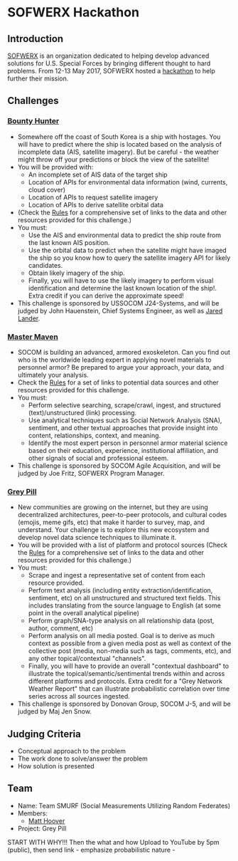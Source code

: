 # SOFWERX Hackathon
## Introduction
[SOFWERX](www.sofwerx.org) is an organization dedicated to helping develop advanced solutions for U.S. Special Forces by bringing different thought to hard problems. From 12-13 May 2017, SOFWERX hosted a [hackathon](http://www.sofwerx.org/openwerx-hackathon/) to help further their mission.

## Challenges
### [Bounty Hunter](http://www.hackathon.io/openwerx-hackathon)

- Somewhere off the coast of South Korea is a ship with hostages. You will have to predict where the ship is located based on the analysis of incomplete data (AIS, satellite imagery). But be careful - the weather might throw off your predictions or block the view of the satellite!
- You will be provided with:
    - An incomplete set of AIS data of the target ship
    - Location of APIs for environmental data information (wind, currents, cloud cover)
    - Location of APIs to request satellite imagery
    - Location of APIs to derive satellite orbital data
- (Check the [Rules](http://www.hackathon.io/openwerx-hackathon/rules) for a comprehensive set of links to the data and other resources provided for this challenge.)
- You must:
    - Use the AIS and environmental data to predict the ship route from the last known AIS position.
    - Use the orbital data to predict when the satellite might have imaged the ship so you know how to query the satellite imagery API for likely candidates.
    - Obtain likely imagery of the ship.
    - Finally, you will have to use the likely imagery to perform visual identification and determine the last known location of the ship!. Extra credit if you can derive the approximate speed!
- This challenge is sponsored by USSOCOM J24-Systems, and will be judged by John Hauenstein, Chief Systems Engineer, as well as [Jared Lander](https://www.landeranalytics.com/).

### [Master Maven](http://www.hackathon.io/openwerx-data)

- SOCOM is building an advanced, armored exoskeleton. Can you find out who is the worldwide leading expert in applying novel materials to personnel armor? Be prepared to argue your approach, your data, and ultimately your analysis.
- Check the [Rules](http://www.hackathon.io/openwerx-data/rules) for a set of links to potential data sources and other resources provided for this challenge.
- You must:
    - Perform selective searching, scrape/crawl, ingest, and structured (text)/unstructured (link) processing.
    - Use analytical techniques such as Social Network Analysis (SNA), sentiment, and other textual approaches that provide insight into content, relationships, context, and meaning.
    - Identify the most expert person in personnel armor material science based on their education, experience, institutional affiliation, and other signals of social and professional esteem.
- This challenge is sponsored by SOCOM Agile Acquisition, and will be judged by Joe Fritz, SOFWERX Program Manager.

### [Grey Pill](http://www.hackathon.io/openwerx-data1)

- New communities are growing on the internet, but they are using decentralized architectures, peer-to-peer protocols, and cultural codes (emojis, meme gifs, etc) that make it harder to survey, map, and understand. Your challenge is to explore this new ecosystem and develop novel data science techniques to illuminate it.
- You will be provided with a list of platform and protocol sources (Check the [Rules](http://www.hackathon.io/openwerx-data1/rules) for a comprehensive set of links to the data and other resources provided for this challenge.)
- You must:
    - Scrape and ingest a representative set of content from each resource provided.
    - Perform text analysis (including entity extraction/identification, sentiment, etc) on all unstructured and structured text fields. This includes translating from the source language to English (at some point in the overall analytical pipeline)
    - Perform graph/SNA-type analysis on all relationship data (post, author, comment, etc)
    - Perform analysis on all media posted. Goal is to derive as much context as possible from a given media post as well as context of the collective post (media, non-media such as tags, comments, etc), and any other topical/contextual "channels".
    - Finally, you will have to provide an overall "contextual dashboard" to illustrate the topical/semantic/sentimental trends within and across different platforms and protocols. Extra credit for a "Grey Network Weather Report" that can illustrate probabilistic correlation over time series across all sources ingested.
- This challenge is sponsored by Donovan Group, SOCOM J-5, and will be judged by Maj Jen Snow.

## Judging Criteria

- Conceptual approach to the problem
- The work done to solve/answer the problem
- How solution is presented

## Team

- Name: Team SMURF (Social Measurements Utilizing Random Federates)
- Members:
    - [Matt Hoover](matthew.a.hoover@gmail.com)
- Project: Grey Pill


START WITH WHY!!!
Then the what and how
Upload to YouTube by 5pm (public), then send link
    - emphasize probabilistic nature
    -
